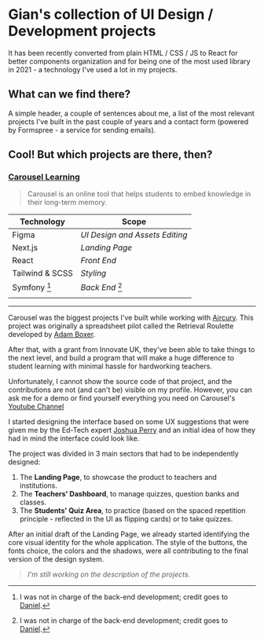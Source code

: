 # Gian's collection of UI Design / Development projects

It has been recently converted from plain HTML / CSS / JS to React for better components organization and for being one of the most used library in 2021 - a technology I've used a lot in my projects.

## What can we find there?

A simple header, a couple of sentences about me, a list of the most relevant projects I've built in the past couple of years and a contact form (powered by Formspree - a service for sending emails).

## Cool! But which projects are there, then?

### **[Carousel Learning](https://www.carousel-learning.com/)**

> Carousel is an online tool that helps students to embed knowledge in their long-term memory.

| Technology      | Scope                          |
| --------------- | ------------------------------ |
| Figma           | _UI Design and Assets Editing_ |
| Next.js         | _Landing Page_                 |
| React           | _Front End_                    |
| Tailwind & SCSS | _Styling_                      |
| Symfony [^1]    | _Back End_ [^1]                |
|                 |                                |

[^1]: I was not in charge of the back-end development; credit goes to [Daniel](https://github.com/xDaizu).

---

Carousel was the biggest projects I've built while working with [Aircury](https://www.aircury.com/). This project was originally a spreadsheet pilot called the Retrieval Roulette developed by [Adam Boxer](https://twitter.com/adamboxer1).

After that, with a grant from Innovate UK, they've been able to take things to the next level, and build a program that will make a huge difference to student learning with minimal hassle for hardworking teachers.

Unfortunately, I cannot show the source code of that project, and the contributions are not (and can't be) visible on my profile. However, you can ask me for a demo or find yourself everything you need on Carousel's [Youtube Channel](https://www.youtube.com/channel/UCYW4FlFhLfrK2T31Q0Aj4Lg)

I started designing the interface based on some UX suggestions that were given me by the Ed-Tech expert [Joshua Perry](https://twitter.com/bringmoredata) and an initial idea of how they had in mind the interface could look like.

The project was divided in 3 main sectors that had to be independently designed:

1. The **Landing Page**, to showcase the product to teachers and institutions.
2. The **Teachers' Dashboard**, to manage quizzes, question banks and classes.
3. The **Students' Quiz Area**, to practice (based on the spaced repetition principle - reflected in the UI as flipping cards) or to take quizzes.

After an initial draft of the Landing Page, we already started identifying the core visual identity for the whole application.
The style of the buttons, the fonts choice, the colors and the shadows, were all contributing to the final version of the design system.

> _I'm still working on the description of the projects._
